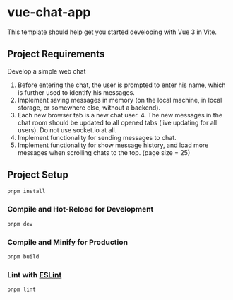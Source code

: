 # vue-chat-app

This template should help get you started developing with Vue 3 in Vite.

## Project Requirements

Develop a simple web chat

1. Before entering the chat, the user is prompted to enter his name, which is further used to identify his messages.
2. Implement saving messages in memory (on the local machine, in local storage, or somewhere else, without a backend).
3. Each new browser tab is a new chat user. 4. The new messages in the chat room should be updated to all opened tabs (live updating for all users). Do not use socket.io at all.
4. Implement functionality for sending messages to chat.
5. Implement functionality for show message history, and load more messages when scrolling chats to the top. (page size = 25)

## Project Setup

```sh
pnpm install
```

### Compile and Hot-Reload for Development

```sh
pnpm dev
```

### Compile and Minify for Production

```sh
pnpm build
```

### Lint with [ESLint](https://eslint.org/)

```sh
pnpm lint
```
